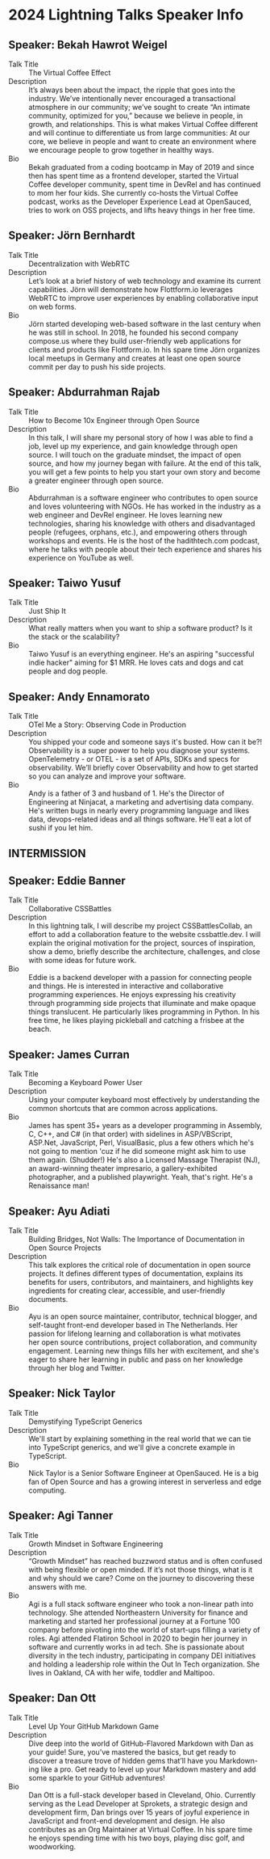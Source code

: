 # 2024 Lightning Talks Speaker Info

## Speaker: Bekah Hawrot Weigel

<dl>
  <dt>Talk Title</dt>
  <dd>
    The Virtual Coffee Effect
  </dd>
  <dt>Description</dt>
  <dd>
    It’s always been about the impact, the ripple that goes into the industry. We’ve intentionally never encouraged a transactional atmosphere in our community; we’ve sought to create “An intimate community, optimized for you,” because we believe in people, in growth, and relationships. This is what makes Virtual Coffee different and will continue to differentiate us from large communities: At our core, we believe in people and want to create an environment where we encourage people to grow together in healthy ways.
  </dd>
  <dt>Bio</dt>
  <dd>
    Bekah graduated from a coding bootcamp in May of 2019 and since then has spent time as a frontend developer, started the Virtual Coffee developer community, spent time in DevRel and has continued to mom her four kids. She currently co-hosts the Virtual Coffee podcast, works as the Developer Experience Lead at OpenSauced, tries to work on OSS projects, and lifts heavy things in her free time.
  </dd>
</dl>

## Speaker: Jörn Bernhardt

<dl>
  <dt>Talk Title</dt>
  <dd>
    Decentralization with WebRTC
  </dd>
  <dt>Description</dt>
  <dd>
    Let’s look at a brief history of web technology and examine its current capabilities. Jörn will demonstrate how Flottform.io leverages WebRTC to improve user experiences by enabling collaborative input on web forms.
  </dd>
  <dt>Bio</dt>
  <dd>
    Jörn started developing web-based software in the last century when he was still in school. In 2018, he founded his second company compose.us where they build user-friendly web applications for clients and products like Flottform.io. In his spare time Jörn organizes local meetups in Germany and creates at least one open source commit per day to push his side projects.
  </dd>
</dl>

## Speaker: Abdurrahman Rajab

<dl>
  <dt>Talk Title</dt>
  <dd>
    How to Become 10x Engineer through Open Source
  </dd>
  <dt>Description</dt>
  <dd>
    In this talk, I will share my personal story of how I was able to find a job, level up my experience, and gain knowledge through open source. I will touch on the graduate mindset, the impact of open source, and how my journey began with failure. At the end of this talk, you will get a few points to help you start your own story and become a greater engineer through open source.
  </dd>
  <dt>Bio</dt>
  <dd>
    Abdurrahman is a software engineer who contributes to open source and loves volunteering with NGOs. He has worked in the industry as a web engineer and DevRel engineer. He loves learning new technologies, sharing his knowledge with others and disadvantaged people (refugees, orphans, etc.), and empowering others through workshops and events. He is the host of the hadithtech.com podcast, where he talks with people about their tech experience and shares his experience on YouTube as well.
  </dd>
</dl>

## Speaker: Taiwo Yusuf

<dl>
  <dt>Talk Title</dt>
  <dd>
    Just Ship It
  </dd>
  <dt>Description</dt>
  <dd>
    What really matters when you want to ship a software product? Is it the stack or the scalability?
  </dd>
  <dt>Bio</dt>
  <dd>
    Taiwo Yusuf is an everything engineer. He's an aspiring "successful indie hacker" aiming for $1 MRR. He loves cats and dogs and cat people and dog people.
  </dd>
</dl>

## Speaker: Andy Ennamorato

<dl>
  <dt>Talk Title</dt>
  <dd>
    OTel Me a Story: Observing Code in Production
  </dd>
  <dt>Description</dt>
  <dd>
    You shipped your code and someone says it's busted. How can it be?! Observability is a super power to help you diagnose your systems. OpenTelemetry - or OTEL - is a set of APIs, SDKs and specs for observability. We’ll briefly cover Observability and how to get started so you can analyze and improve your software.
  </dd>
  <dt>Bio</dt>
  <dd>
    Andy is a father of 3 and husband of 1. He's the Director of Engineering at Ninjacat, a marketing and advertising data company. He's written bugs in nearly every programming language and likes data, devops-related ideas and all things software. He'll eat a lot of sushi if you let him.
  </dd>
</dl>

## INTERMISSION

## Speaker: Eddie Banner

<dl>
  <dt>Talk Title</dt>
  <dd>
    Collaborative CSSBattles
  </dd>
  <dt>Description</dt>
  <dd>
    In this lightning talk, I will describe my project CSSBattlesCollab, an effort to add a collaboration feature to the website cssbattle.dev. I will explain the original motivation for the project, sources of inspiration, show a demo, briefly describe the architecture, challenges, and close with some ideas for future work.
  </dd>
  <dt>Bio</dt>
  <dd>
    Eddie is a backend developer with a passion for connecting people and things.
    He is interested in interactive and collaborative programming experiences. He enjoys expressing his creativity through programming side projects that illuminate and make opaque things translucent. He particularly likes programming in Python.
    In his free time, he likes playing pickleball and catching a frisbee at the beach.
  </dd>
</dl>

## Speaker: James Curran

<dl>
  <dt>Talk Title</dt>
  <dd>
    Becoming a Keyboard Power User
  </dd>
  <dt>Description</dt>
  <dd>
    Using your computer keyboard most effectively by understanding the common shortcuts that are common across applications.
  </dd>
  <dt>Bio</dt>
  <dd>
    James has spent 35+ years as a developer programming in Assembly, C, C++, and C# (in that order) with sidelines in ASP/VBScript, ASP.Net, JavaScript, Perl, VisualBasic, plus a few others which he's not going to mention 'cuz if he did someone might ask him to use them again. (Shudder!) He's also a Licensed Massage Therapist (NJ), an award-winning theater impresario, a gallery-exhibited photographer, and a published playwright. Yeah, that's right. He's a Renaissance man!
  </dd>
</dl>

## Speaker: Ayu Adiati

<dl>
  <dt>Talk Title</dt>
  <dd>
    Building Bridges, Not Walls: The Importance of Documentation in Open Source Projects
  </dd>
  <dt>Description</dt>
  <dd>
    This talk explores the critical role of documentation in open source projects. It defines different types of documentation, explains its benefits for users, contributors, and maintainers, and highlights key ingredients for creating clear, accessible, and user-friendly documents.
  </dd>
  <dt>Bio</dt>
  <dd>
    Ayu is an open source maintainer, contributor, technical blogger, and self-taught front-end developer based in The Netherlands. Her passion for lifelong learning and collaboration is what motivates her open source contributions, project collaboration, and community engagement. Learning new things fills her with excitement, and she's eager to share her learning in public and pass on her knowledge through her blog and Twitter.
  </dd>
</dl>

## Speaker: Nick Taylor

<dl>
  <dt>Talk Title</dt>
  <dd>
    Demystifying TypeScript Generics
  </dd>
  <dt>Description</dt>
  <dd>
    We'll start by explaining something in the real world that we can tie into TypeScript generics, and we'll give a concrete example in TypeScript.
  </dd>
  <dt>Bio</dt>
  <dd>
    Nick Taylor is a Senior Software Engineer at OpenSauced. He is a big fan of Open Source and has a growing interest in serverless and edge computing.
  </dd>
</dl>

## Speaker: Agi Tanner

<dl>
  <dt>Talk Title</dt>
  <dd>
    Growth Mindset in Software Engineering
  </dd>
  <dt>Description</dt>
  <dd>
    “Growth Mindset” has reached buzzword status and is often confused with being flexible or open minded. If it’s not those things, what is it and why should we care? Come on the journey to discovering these answers with me.
  </dd>
  <dt>Bio</dt>
  <dd>
    Agi is a full stack software engineer who took a non-linear path into technology. She attended Northeastern University for finance and marketing and started her professional journey at a Fortune 100 company before pivoting into the world of start-ups filling a variety of roles. Agi attended Flatiron School in 2020 to begin her journey in software and currently works in ad tech. She is passionate about diversity in the tech industry, participating in company DEI initiatives and holding a leadership role within the Out In Tech organization. She lives in Oakland, CA with her wife, toddler and Maltipoo.
  </dd>
</dl>

## Speaker: Dan Ott

<dl>
  <dt>Talk Title</dt>
  <dd>
    Level Up Your GitHub Markdown Game
  </dd>
  <dt>Description</dt>
  <dd>
    Dive deep into the world of GitHub-Flavored Markdown with Dan as your guide! Sure, you’ve mastered the basics, but get ready to discover a treasure trove of hidden gems that’ll have you Markdown-ing like a pro. Get ready to level up your Markdown mastery and add some sparkle to your GitHub adventures!
  </dd>
  <dt>Bio</dt>
  <dd>
    Dan Ott is a full-stack developer based in Cleveland, Ohio. Currently serving as the Lead Developer at Sprokets, a strategic design and development firm, Dan brings over 15 years of joyful experience in JavaScript and front-end development and design. He also contributes as an Org Maintainer at Virtual Coffee. In his spare time he enjoys spending time with his two boys, playing disc golf, and woodworking.
  </dd>
</dl>
